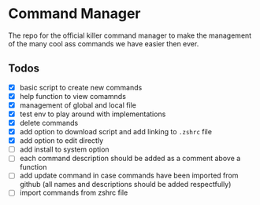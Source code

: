 # Command Manager

The repo for the official killer command manager to make the management of the many cool ass commands we have easier then ever.

## Todos
- [x] basic script to create new commands
- [x] help function to view comamnds
- [x] management of global and local file
- [x] test env to play around with implementations
- [x] delete commands
- [x] add option to download script and add linking to `.zshrc` file
- [x] add option to edit directly
- [ ] add install to system option
- [ ] each command description should be added as a comment above a function
- [ ] add update command in case commands have been imported from github (all names and descriptions should be added respectfully)
- [ ] import commands from zshrc file